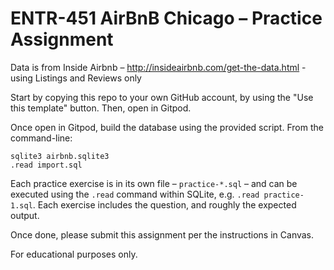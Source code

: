 # ENTR-451 AirBnB Chicago – Practice Assignment

Data is from Inside Airbnb – http://insideairbnb.com/get-the-data.html - using Listings and Reviews only

Start by copying this repo to your own GitHub account, by using the "Use this template" button. Then, open in Gitpod.

Once open in Gitpod, build the database using the provided script. From the command-line:

```
sqlite3 airbnb.sqlite3
.read import.sql
```

Each practice exercise is in its own file – `practice-*.sql` – and can be executed using the `.read` command within SQLite, e.g. `.read practice-1.sql`. Each exercise includes the question, and roughly the expected output.

Once done, please submit this assignment per the instructions in Canvas.

For educational purposes only.
